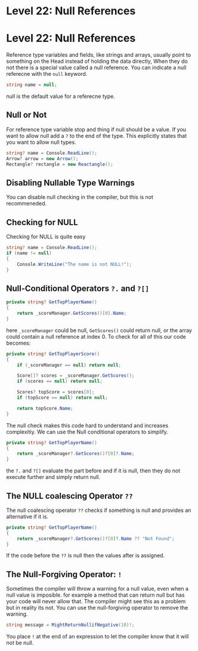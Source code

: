 # Level 22: Null References

# Level 22: Null References

Reference type variables and fields, like strings and arrays, usually point to something on the Head instead of holding the data directly, When they do not there is a special value called a null reference. You can indicate a null referecne with the `null` keyword.
```cs
string name = null;
```
null is the default value for a referecne type. 

## Null or Not
For reference type variable stop and thing if null should be a value. If you want to allow null add a `?` to the end of the type. This explicitly states that you want to allow null types.
```cs
string? name = Console.ReadLine();
Arrow? arrow = new Arrow();
Rectangle? rectangle = new Reactangle();
```

## Disabling Nullable Type Warnings
You can disable null checking in the compiler, but this is not recommeneded. 

## Checking for NULL
Checking for NULL is quite easy
```cs
string? name = Console.ReadLine();
if (name != null)
{
    Console.WriteLine("The name is not NULL!");
}
```

## Null-Conditional Operators `?.` and `?[]`
```cs
private string? GetTopPlayerName()
{
    return _scoreManager.GetScores()[0].Name;
}
```
here `_scoreManager` could be null, `GetScores()` could return null, or the array could contain a null reference at index 0. To check for all of this our code becomes:

```cs
private string? GetTopPlayerScore()
{
    if (_scoreManager == null) return null;

    Score[]? scores = _scoreManager.GetScores();
    if (scores == null) return null;

    Scores? topScore = scores[0];
    if (topScore == null) return null;

    return topScore.Name;
}
```

The null check makes this code hard to understand and increases complexitiy. We can use the Null conditional operators to simplify.

```cs
private string? GetTopPlayerName()
{
    return _scoreManager?.GetScores()?[0]?.Name;
}
```
the `?.` and `?[]` evaluate the part before and if it is null, then they do not execute further and simply return null.

## The NULL coalescing Operator `??`
The null coalescing operator `??` checks if something is null and provides an alternative if it is.
```cs
private string? GetTopPlayerName()
{
    return _scoreManager?.GetScores()?[0]?.Name ?? "Not Found";
}
```
If the code before the `??` is null then the values after is assigned. 

## The Null-Forgiving Operator: `!`
Sometimes the compiler will throw a warning for a null value, even when a null value is imposible. for example a method that can return null but has your code will never allow that. The compiler might see this as a problem but in reality its not. You can use the null-forgiving operator to remove the warning. 
```cs
string message = MightReturnNullifNegative(10)!;
```

You place `!` at the end of an expression to let the compiler know that it will not be null.



